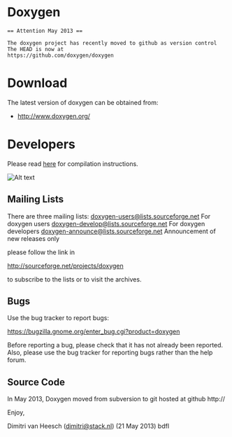 Doxygen
===========================

    == Attention May 2013 ==
    
    The doxygen project has recently moved to github as version control
    The HEAD is now at 
    https://github.com/doxygen/doxygen
    

Download
===========================
The latest version of doxygen can be obtained from:
* http://www.doxygen.org/


Developers
===========================
Please read [here](./INSTALL) for compilation instructions.

![Alt text](https://secure.travis-ci.org/daffodil/doxygen.png?branch=master)


Mailing Lists
----------------------
There are three mailing lists:
  doxygen-users@lists.sourceforge.net        For doxygen users
  doxygen-develop@lists.sourceforge.net      For doxygen developers
  doxygen-announce@lists.sourceforge.net     Announcement of new releases only

please follow the link in

  http://sourceforge.net/projects/doxygen

to subscribe to the lists or to visit the archives.

Bugs
----------------------------------
Use the bug tracker to report bugs:

  https://bugzilla.gnome.org/enter_bug.cgi?product=doxygen

Before reporting a bug, please check that it has not already been reported.
Also, please use the bug tracker for reporting bugs rather than the help
forum.

Source Code
----------------------------------
In May 2013, Doxygen moved from 
subversion to git hosted at github
http://


Enjoy,

Dimitri van Heesch (<dimitri@stack.nl>) (21 May 2013) bdfl
